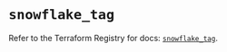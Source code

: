 # `snowflake_tag`

Refer to the Terraform Registry for docs: [`snowflake_tag`](https://registry.terraform.io/providers/snowflake-labs/snowflake/0.90.0/docs/resources/tag).
